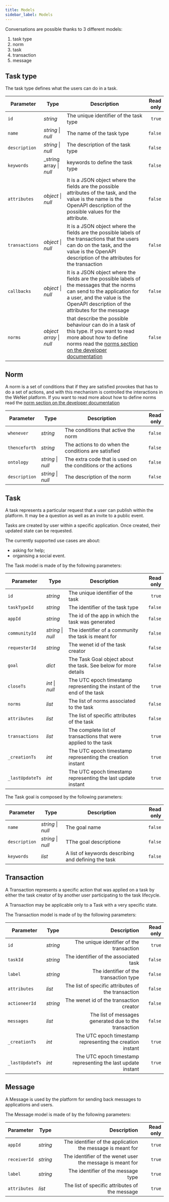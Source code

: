 ```yaml
---
title: Models
sidebar_label: Models
---
```


Conversations are possible thanks to 3 different models:

1. task type
2. norm
3. task
4. transaction
5. message

## Task type

The task type defines what the users can do in a task.

| Parameter | Type | Description | Read only |
| ------------- | ---- | ----------- | -----: |
| `id` | _string_ | The unique identifier of the task type | `true` |
| `name` | _string_ \| _null_ | The name of the task type | `false` |
| `description` | _string_ \| _null_ | The description of the task type | `false` |
| `keywords` | _string array \| _null_ | keywords to define the task type | `false` |
| `attributes` | _object_ \| _null_ | It is a JSON object where the fields are the possible attributes of the task, and the value is the name is the OpenAPI description of the possible values for the attribute. | `false` |
| `transactions` | _object_ \| _null_ | It is a JSON object where the fields are the possible labels of the transactions that the users can do on the task, and the value is the OpenAPI description of the attributes for the transaction | `false` |
| `callbacks` | _object_ \| _null_ | It is a JSON object where the fields are the possible labels of the messages that the norms can send to the application for a user, and the value is the OpenAPI description of the attributes for the message | `false` |
| `norms` | _object array_ \| _null_ | that describe the possible behaviour can do in a task of this type. If you want to read more about how to define norms read the [norms section on the developer documentation](https://internetofus.github.io/developer/docs/tech/conversation/norms) | `false` |

## Norm

A norm is a set of conditions that if they are satisfied provokes that has to do a set of actions, and with this mechanism is controlled the interactions in the WeNet platform.
If you want to read more about how to define norms read the [norm section on the developer documentation](https://internetofus.github.io/developer/docs/tech/conversation/norms)

| Parameter | Type | Description | Read only |
| ------------- | ---- | ----------- | -----: |
| `whenever` | _string_  | The conditions that active the norm | `false` |
| `thenceforth` | _string_ | The actions to do when the conditions are satisfied | `false` |
| `ontology` | _string_ \| _null_ | The extra code that is used on the conditions or the actions | `false` |
| `description` | _string_ \| _null_ | The description of the norm | `false` |


## Task

A task represents a particular request that a user can publish within the platform.
It may be a question as well as an invite to a public event.

Tasks are created by user within a specific application.
Once created, their updated state can be requested.

The currently supported use cases are about:

* asking for help;
* organising a social event.

The Task model is made of by the following parameters:

| Parameter | Type | Description | Read only |
| ------------- | ---- | ----------- | -----: |
| `id` | _string_ | The unique identifier of the task | `true` |
| `taskTypeId` | _string_ | The identifier of the task type | `false` |
| `appId` | _string_ | The id of the app in which the task was generated | `false` |
| `communityId` | _string_ \| _null_ | The identifier of a community the task is meant for | `false` |
| `requesterId` | _string_ | The wenet id of the task creator | `false` |
| `goal` | _dict_ | The Task Goal object about the task. See below for more details | `false` |
| `closeTs` | _int_ \| _null_ | The UTC epoch timestamp representing the instant of the end of the task | `true` |
| `norms` | _list_ | The list of norms associated to the task | `false` |
| `attributes` | _list_ | The list of specific attributes of the task | `false` |
| `transactions` | _list_ | The complete list of transactions that were applied to the task | `true` |
| `_creationTs` | _int_ | The UTC epoch timestamp representing the creation instant | `true` |
| `_lastUpdateTs` | _int_ | The UTC epoch timestamp representing the last update instant | `true` |

The Task goal is composed by the following parameters:

| Parameter | Type | Description | Read only |
| ------------- | ----------- | ----- | -----: |
| `name` | _string_ \| _null_ | The goal name | `false` |
| `description` | _string_ \| _null_ | TThe goal descriptione | `false` |
| `keywords` | _list_ | A list of keywords describing and defining the task | `false` |

## Transaction

A Transaction represents a specific action that was applied on a task by either the task creator of by another user participating to the task lifecycle.

A Transaction may be applicable only to a Task with a very specific state.

The Transaction model is made of by the following parameters:

| Parameter | Type | Description | Read only |
| ------------- | ----------- | -----: | -----: |
| `id` | _string_ | The unique identifier of the transaction | `true` |
| `taskId` | _string_ | The identifier of the associated task | `false` |
| `label` | _string_ | The identifier of the transaction type | `false` |
| `attributes` | _list_ | The list of specific attributes of the transaction | `false` |
| `actioneerId` | _string_ | The wenet id of the transaction creator | `false` |
| `messages` | _list_ | The list of messages generated due to the transaction | `false` |
| `_creationTs` | _int_ | The UTC epoch timestamp representing the creation instant | `true` |
| `_lastUpdateTs` | _int_ | The UTC epoch timestamp representing the last update instant | `true` |

## Message

A Message is used by the platform for sending back messages to applications and users.

The Message model is made of by the following parameters:

| Parameter | Type | Description | Read only |
| ------------- | ----------- | -----: | -----: |
| `appId` | _string_ | The identifier of the application the message is meant for | `true` |
| `receiverId` | _string_ | The identifier of the wenet user the message is meant for | `true` |
| `label` | _string_ | The identifier of the message type | `true` |
| `attributes` | _list_ | The list of specific attributes of the message | `true` |
